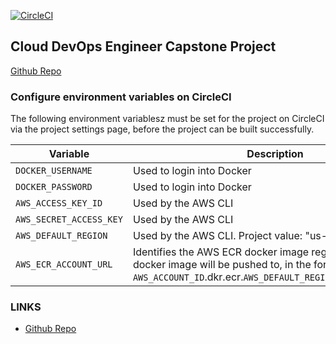 [![CircleCI](https://circleci.com/gh/kumatrx/capstone-aws-cloud-devops.svg?style=svg)](https://circleci.com/gh/kumatrx/capstone-aws-cloud-devops/)

## Cloud DevOps Engineer Capstone Project

[Github Repo](https://github.com/kumatrx/capstone-aws-cloud-devops.git)

### Configure environment variables on CircleCI

The following environment variablesz must be set for the project on CircleCI via the project settings page, before the project can be built successfully.

| Variable                 | Description                                                                                                                                                     |
| ------------------------ | --------------------------------------------------------------------------------------------------------------------------------------------------------------- |
| `DOCKER_USERNAME`      | Used to login into Docker 
| `DOCKER_PASSWORD`      | Used to login into Docker  
| `AWS_ACCESS_KEY_ID`      | Used by the AWS CLI                                                                                                                                             |
| `AWS_SECRET_ACCESS_KEY ` | Used by the AWS CLI                                                                                                                                             |
| `AWS_DEFAULT_REGION`     | Used by the AWS CLI. Project value: "us-west-2"                                                                                                                 |
| `AWS_ECR_ACCOUNT_URL`            | Identifies the AWS ECR docker image registry that the docker image will be pushed to, in the format `AWS_ACCOUNT_ID`.dkr.ecr.`AWS_DEFAULT_REGION`.amazonaws.com |

### LINKS

- [Github Repo](https://github.com/kumatrx/capstone-aws-cloud-devops.git)
